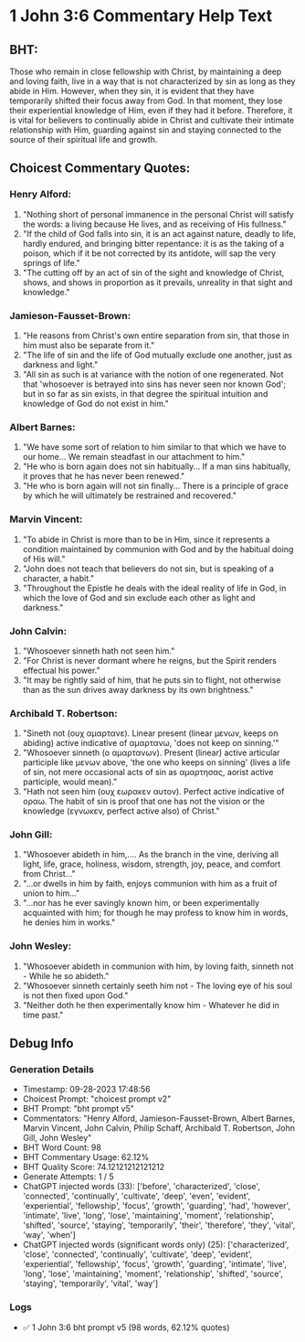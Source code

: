 # 1 John 3:6 Commentary Help Text

## BHT:
Those who remain in close fellowship with Christ, by maintaining a deep and loving faith, live in a way that is not characterized by sin as long as they abide in Him. However, when they sin, it is evident that they have temporarily shifted their focus away from God. In that moment, they lose their experiential knowledge of Him, even if they had it before. Therefore, it is vital for believers to continually abide in Christ and cultivate their intimate relationship with Him, guarding against sin and staying connected to the source of their spiritual life and growth.

## Choicest Commentary Quotes:
### Henry Alford:
1. "Nothing short of personal immanence in the personal Christ will satisfy the words: a living because He lives, and as receiving of His fullness." 
2. "If the child of God falls into sin, it is an act against nature, deadly to life, hardly endured, and bringing bitter repentance: it is as the taking of a poison, which if it be not corrected by its antidote, will sap the very springs of life."
3. "The cutting off by an act of sin of the sight and knowledge of Christ, shows, and shows in proportion as it prevails, unreality in that sight and knowledge."

### Jamieson-Fausset-Brown:
1. "He reasons from Christ's own
	entire separation from sin, that those in him must also be separate
	from it." 
2. "The life of sin and the life of God mutually exclude
	one another, just as darkness and light."
3. "All sin as such is at variance with the notion of one regenerated.
	Not that 'whosoever is betrayed into sins has never seen nor
	known God'; but in so far as sin exists, in that
	degree the spiritual intuition and knowledge of God do not exist
	in him."

### Albert Barnes:
1. "We have some sort of relation to him similar to that which we have to our home... We remain steadfast in our attachment to him."
2. "He who is born again does not sin habitually... If a man sins habitually, it proves that he has never been renewed."
3. "He who is born again will not sin finally... There is a principle of grace by which he will ultimately be restrained and recovered."

### Marvin Vincent:
1. "To abide in Christ is more than to be in Him, since it represents a condition maintained by communion with God and by the habitual doing of His will." 
2. "John does not teach that believers do not sin, but is speaking of a character, a habit."
3. "Throughout the Epistle he deals with the ideal reality of life in God, in which the love of God and sin exclude each other as light and darkness."

### John Calvin:
1. "Whosoever sinneth hath not seen him."
2. "For Christ is never dormant where he reigns, but the Spirit renders effectual his power."
3. "It may be rightly said of him, that he puts sin to flight, not otherwise than as the sun drives away darkness by its own brightness."

### Archibald T. Robertson:
1. "Sineth not (ουχ αμαρτανε). Linear present (linear μενων, keeps on abiding) active indicative of αμαρτανω, 'does not keep on sinning.'"
2. "Whosoever sinneth (ο αμαρτανων). Present (linear) active articular participle like μενων above, 'the one who keeps on sinning' (lives a life of sin, not mere occasional acts of sin as αμαρτησας, aorist active participle, would mean)."
3. "Hath not seen him (ουχ εωρακεν αυτον). Perfect active indicative of οραω. The habit of sin is proof that one has not the vision or the knowledge (εγνωκεν, perfect active also) of Christ."

### John Gill:
1. "Whosoever abideth in him,.... As the branch in the vine, deriving all light, life, grace, holiness, wisdom, strength, joy, peace, and comfort from Christ..."
2. "...or dwells in him by faith, enjoys communion with him as a fruit of union to him..."
3. "...nor has he ever savingly known him, or been experimentally acquainted with him; for though he may profess to know him in words, he denies him in works."

### John Wesley:
1. "Whosoever abideth in communion with him, by loving faith, sinneth not - While he so abideth." 
2. "Whosoever sinneth certainly seeth him not - The loving eye of his soul is not then fixed upon God."
3. "Neither doth he then experimentally know him - Whatever he did in time past."


## Debug Info
### Generation Details
- Timestamp: 09-28-2023 17:48:56
- Choicest Prompt: "choicest prompt v2"
- BHT Prompt: "bht prompt v5"
- Commentators: "Henry Alford, Jamieson-Fausset-Brown, Albert Barnes, Marvin Vincent, John Calvin, Philip Schaff, Archibald T. Robertson, John Gill, John Wesley"
- BHT Word Count: 98
- BHT Commentary Usage: 62.12%
- BHT Quality Score: 74.12121212121212
- Generate Attempts: 1 / 5
- ChatGPT injected words (33):
	['before', 'characterized', 'close', 'connected', 'continually', 'cultivate', 'deep', 'even', 'evident', 'experiential', 'fellowship', 'focus', 'growth', 'guarding', 'had', 'however', 'intimate', 'live', 'long', 'lose', 'maintaining', 'moment', 'relationship', 'shifted', 'source', 'staying', 'temporarily', 'their', 'therefore', 'they', 'vital', 'way', 'when']
- ChatGPT injected words (significant words only) (25):
	['characterized', 'close', 'connected', 'continually', 'cultivate', 'deep', 'evident', 'experiential', 'fellowship', 'focus', 'growth', 'guarding', 'intimate', 'live', 'long', 'lose', 'maintaining', 'moment', 'relationship', 'shifted', 'source', 'staying', 'temporarily', 'vital', 'way']

### Logs
- ✅ 1 John 3:6 bht prompt v5 (98 words, 62.12% quotes)